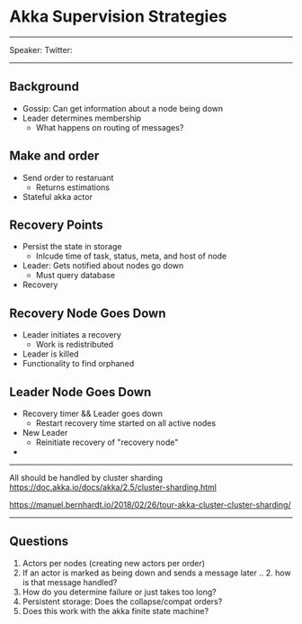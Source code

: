 # Akka Supervision Strategies 

-----

Speaker: 
Twitter: 

-----


## Background

 - Gossip: Can get information about a node being down
 - Leader determines membership
    - What happens on routing of messages? 
 
## Make and order 

 - Send order to restaruant 
   - Returns estimations
 - Stateful akka actor 
 
## Recovery Points
 
  - Persist the state in storage
    - Inlcude time of task, status, meta, and host of node
  - Leader: Gets notified about nodes go down 
    - Must query database 
  - Recovery


## Recovery Node Goes Down

  - Leader initiates a recovery 
     - Work is redistributed
  - Leader is killed 
  - Functionality to find orphaned

## Leader Node Goes Down 

  - Recovery timer && Leader goes down 
    - Restart recovery time started on all active nodes 
  - New Leader
     - Reinitiate recovery of "recovery node"
  - 


------

All should be handled by cluster sharding
https://doc.akka.io/docs/akka/2.5/cluster-sharding.html

https://manuel.bernhardt.io/2018/02/26/tour-akka-cluster-cluster-sharding/
  
----

## Questions

  1. Actors per nodes (creating new actors per order)
  2. If an actor is marked as being down and sends a message later .. 
     2. how is that message handled?
  3. How do you determine failure or just takes too long?
  4. Persistent storage: Does the collapse/compat orders?
  5. Does this work with the akka finite state machine?
